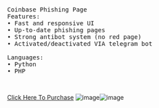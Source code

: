 <pre>
Coinbase Phishing Page
Features:
• Fast and responsive UI
• Up-to-date phishing pages
• Strong antibot system (no red page)
• Activated/deactivated VIA telegram bot

Languages:
• Python
• PHP</pre><br>
<a href="https://t.me/coineez">Click Here To Purchase</a>
![image](https://github.com/coineez/coinbase-scam-page/assets/171380107/2642e2da-6676-4692-a086-cd21a2c97d42)![image](https://github.com/coineez/coinbase-scam-page/assets/171380107/70c1f12f-e217-446c-9afc-9e27ee73ebe1)

